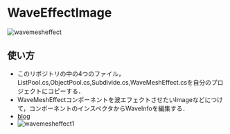# WaveEffectImage
![wavemesheffect](https://user-images.githubusercontent.com/11411789/44617578-f21c2f80-a89f-11e8-9b5b-0c19ec501a70.gif)

## 使い方
- このリポジトリの中の4つのファイル，ListPool.cs,ObjectPool.cs,Subdivide.cs,WaveMeshEffect.csを自分のプロジェクトにコピーする．
- WaveMeshEffectコンポーネントを波エフェクトさせたいImageなどにつけて，コンポーネントのインスペクタからWaveInfoを編集する．
- [blog](https://unitech.hatenablog.com/entry/2018/08/25/200305)
- ![wavemesheffect1](https://user-images.githubusercontent.com/11411789/44617606-72429500-a8a0-11e8-8d8b-88db5b9ca570.png)
